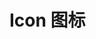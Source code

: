 # Icon 图标
<code hidden src="./demos/demo.tsx" >

## 介绍
语义化的矢量图形(SVG)
## 使用
直接引入你所需要的图标即可 无需在安装其他包：
```tsx
import { AuntIconActivity } from "aunt";
```
> 主流的构建工具会自动做 Tree-Shaking，所以最终被打包进来的只有你用到的那些图标，不必担心包体积问题。
>

<code src="./demos/demo-all.tsx" inline >

### 图标颜色
Icon 的 color 属性用来设置图标的颜色。
<code src="./demos/demo-color.tsx" >

### 图标旋转
Icon 的 spin 属性用来设置图标旋转，默认单位为 false。
<code src="./demos/demo-spin.tsx" >

### 图标旋转角度
Icon 的 rotate 属性用来设置图标旋转的角度。
<code src="./demos/demo-rotate.tsx" >

## 参数
| 参数 | 说明 |  类型 |默认值 |
| ---- | ---- | ---- | ------ |
| color| 修改svg的颜色 |       `string`    |`inherit`   |
| size | 图标大小，如  20px 2em |  `number \| string` |`inherit` |
| spin | 是否开启旋转动画 | `boolean` |`false` | 
| rotate | 图标旋转角度 |  `number` |`-` |

## 事件
| 事件名 | 说明 |  类型 |默认值 |
| ---- | ---- | ---- | ------ |
|onClick|点击图标时触发|  `() => void` |`-` |
